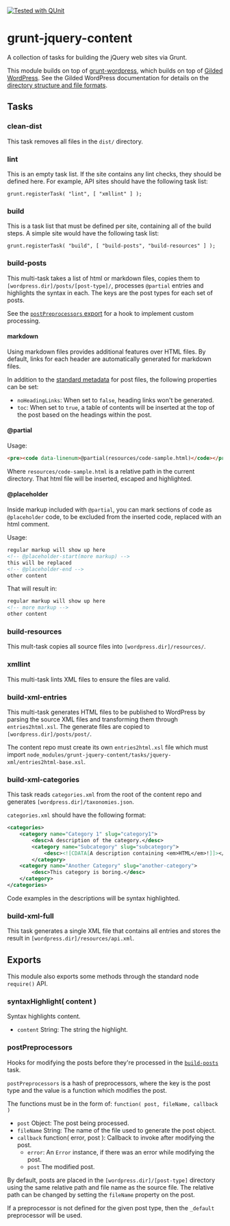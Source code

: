 [![Tested with QUnit](https://img.shields.io/badge/tested_with-qunit-9c3493.svg)](https://qunitjs.com/)

# grunt-jquery-content

A collection of tasks for building the jQuery web sites via Grunt.

This module builds on top of [grunt-wordpress](https://github.com/scottgonzalez/grunt-wordpress), which builds on top of [Gilded WordPress](https://github.com/scottgonzalez/gilded-wordpress). See the Gilded WordPress documentation for details on the [directory structure and file formats](https://github.com/scottgonzalez/gilded-wordpress#directory-structure).

## Tasks

### clean-dist

This task removes all files in the `dist/` directory.

### lint

This is an empty task list. If the site contains any lint checks, they should be defined here. For example, API sites should have the following task list:

```
grunt.registerTask( "lint", [ "xmllint" ] );
```

### build

This is a task list that must be defined per site, containing all of the build steps. A simple site would have the following task list:

```
grunt.registerTask( "build", [ "build-posts", "build-resources" ] );
```

### build-posts

This multi-task takes a list of html or markdown files, copies them to `[wordpress.dir]/posts/[post-type]/`, processes `@partial` entries and highlights the syntax in each. The keys are the post types for each set of posts.

See the [`postPreprocessors` export](#postpreprocessors) for a hook to implement custom processing.

#### markdown

Using markdown files provides additional features over HTML files. By default, links for each header are automatically generated for markdown files.

In addition to the [standard metadata](https://github.com/scottgonzalez/gilded-wordpress#post-files) for post files, the following properties can be set:

* `noHeadingLinks`: When set to `false`, heading links won't be generated.
* `toc`: When set to `true`, a table of contents will be inserted at the top of the post based on the headings within the post.

#### @partial

Usage:

```html
<pre><code data-linenum>@partial(resources/code-sample.html)</code></pre>
```

Where `resources/code-sample.html` is a relative path in the current directory. That html file will be inserted, escaped and highlighted.

#### @placeholder

Inside markup included with `@partial`, you can mark sections of code as `@placeholder` code, to be excluded from the inserted code, replaced with an html comment.

Usage:

```html
regular markup will show up here
<!-- @placeholder-start(more markup) -->
this will be replaced
<!-- @placeholder-end -->
other content
```

That will result in:

```html
regular markup will show up here
<!-- more markup -->
other content
```

### build-resources

This mult-task copies all source files into `[wordpress.dir]/resources/`.

### xmllint

This multi-task lints XML files to ensure the files are valid.

### build-xml-entries

This multi-task generates HTML files to be published to WordPress by parsing the source XML files and transforming them through `entries2html.xsl`. The generate files are copied to `[wordpress.dir]/posts/post/`.

The content repo must create its own `entries2html.xsl` file which must import `node_modules/grunt-jquery-content/tasks/jquery-xml/entries2html-base.xsl`.

### build-xml-categories

This task reads `categories.xml` from the root of the content repo and generates `[wordpress.dir]/taxonomies.json`.

`categories.xml` should have the following format:

```xml
<categories>
	<category name="Category 1" slug="category1">
		<desc>A description of the category.</desc>
		<category name="Subcategory" slug="subcategory">
			<desc><![CDATA[A description containing <em>HTML</em>!]]></desc>
		</category>
	<category name="Another Category" slug="another-category">
		<desc>This category is boring.</desc>
	</category>
</categories>
```

Code examples in the descriptions will be syntax highlighted.

### build-xml-full

This task generates a single XML file that contains all entries and stores the result in `[wordpress.dir]/resources/api.xml`.



## Exports

This module also exports some methods through the standard node `require()` API.

### syntaxHighlight( content )

Syntax highlights content.

* `content` String: The string the highlight.

### postPreprocessors

Hooks for modifying the posts before they're processed in the [`build-posts`](#build-posts) task.

`postPreprocessors` is a hash of preprocessors, where the key is the post type and the value is a function which modifies the post.

The functions must be in the form of:
`function( post, fileName, callback )`

* `post` Object: The post being processed.
* `fileName` String: The name of the file used to generate the post object.
* `callback` function( error, post ): Callback to invoke after modifying the post.
  * `error`: An `Error` instance, if there was an error while modifying the post.
  * `post` The modified post.

By default, posts are placed in the `[wordpress.dir]/[post-type]` directory using the same relative path and file name as the source file. The relative path can be changed by setting the `fileName` property on the post.

If a preprocessor is not defined for the given post type, then the `_default` preprocessor will be used.
